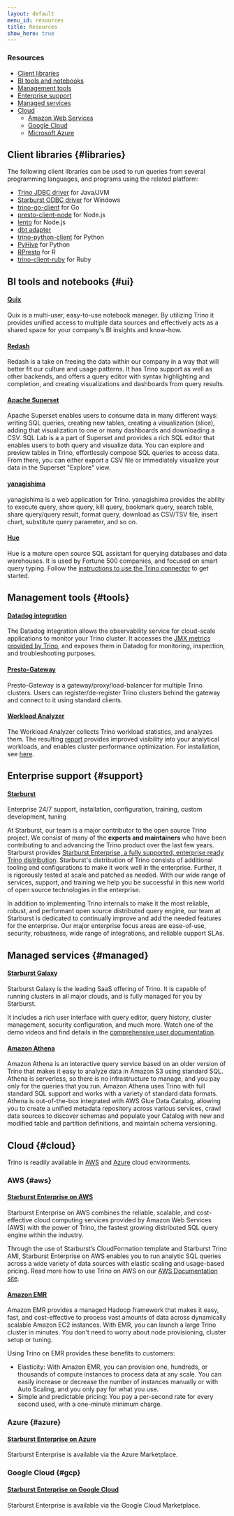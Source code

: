 ```yaml
---
layout: default
menu_id: resources
title: Resources
show_hero: true
---
```


<div class="container__resources">
<div class="container">
<div class="row">

<div class="col-sm-12 col-md-4 col-lg-3 spacer-20 order-md-2 resourcesAnchors toc-styles">
<div markdown="1" class="rightcol toc-sticky">

### Resources

* [Client libraries](#libraries)
* [BI tools and notebooks](#ui)
* [Management tools](#tools)
* [Enterprise support](#support)
* [Managed services](#managed)
* [Cloud](#cloud)
  * [Amazon Web Services](#aws)
  * [Google Cloud](#gcp)
  * [Microsoft Azure](#azure)

</div></div>

<div class="col-sm-12 col-md-8 col-lg-9 spacer-20">

<div class="resourcesMain">
<div markdown="1" class="leftcol widecol faq">

## Client libraries {#libraries}

The following client libraries can be used to run queries from several
programming languages, and programs using the related platform:

* [Trino JDBC driver](docs/current/installation/jdbc.html) for Java/JVM
* [Starburst ODBC driver](https://www.starburst.io/platform/starburst-enterprise/) for Windows
* [trino-go-client]({{site.github_org_url}}/trino-go-client) for Go
* [presto-client-node](https://github.com/tagomoris/presto-client-node) for Node.js
* [lento](https://github.com/vweevers/lento) for Node.js
* [dbt adapter](https://github.com/starburstdata/dbt-trino)
* [trino-python-client]({{site.github_org_url}}/trino-python-client) for Python
* [PyHive](https://github.com/dropbox/PyHive) for Python
* [RPresto](https://github.com/prestodb/RPresto) for R
* [trino-client-ruby](https://github.com/treasure-data/trino-client-ruby) for Ruby

</div></div>

<div class="resourcesMain">
<div markdown="1" class="leftcol widecol faq">

## BI tools and notebooks {#ui}

<div markdown="1" class="item">

#### [Quix](https://wix.github.io/quix/)

Quix is a multi-user, easy-to-use notebook manager.
By utilizing Trino it provides unified access to
multiple data sources and effectively acts as a shared
space for your company's BI insights and know-how.

</div>

<div markdown="1" class="item">

#### [Redash](https://redash.io/)

Redash is a take on freeing the data within our company in a way
that will better fit our culture and usage patterns. It has Trino
support as well as other backends, and offers a query editor with
syntax highlighting and completion, and creating visualizations and
dashboards from query results.

</div>

<div markdown="1" class="item">

#### [Apache Superset](https://superset.apache.org/)

Apache Superset enables users to consume data in many different ways:
writing SQL queries, creating new tables, creating a visualization
(slice), adding that visualization to one or many dashboards and
downloading a CSV. SQL Lab is a a part of Superset and provides a rich
SQL editor that enables users to both query and visualize data. You
can explore and preview tables in Trino, effortlessly compose SQL
queries to access data. From there, you can either export a CSV file
or immediately visualize your data in the Superset "Explore" view.

</div>

<div markdown="1" class="item">

#### [yanagishima](https://yanagishima.github.io/yanagishima/)

yanagishima is a web application for Trino. yanagishima provides
the ability to execute query, show query, kill query, bookmark
query, search table, share query/query result, format query,
download as CSV/TSV file, insert chart, substitute query parameter,
and so on.

</div>

<div markdown="1" class="item">

#### [Hue](http://gethue.com/)

Hue is a mature open source SQL assistant for querying databases and data
warehouses. It is used by Fortune 500 companies, and focused on smart query
typing. Follow the [instructions to use the Trino
connector](https://docs.gethue.com/administrator/configuration/connectors/#trino)
to get started.

</div>

</div></div>

<div class="resourcesMain">
<div markdown="1" class="leftcol widecol faq">

## Management tools {#tools}

<div markdown="1" class="item">

#### [Datadog integration](https://docs.datadoghq.com/integrations/trino/)

The Datadog integration allows the observability service for cloud-scale
applications to monitor your Trino cluster. It accesses the [JMX metrics
provided by Trino](/docs/current/admin/jmx.html), and exposes them in Datadog
for monitoring, inspection, and troubleshooting purposes.

</div>

<div markdown="1" class="item">

#### [Presto-Gateway](https://github.com/lyft/presto-gateway)

Presto-Gateway is a gateway/proxy/load-balancer for multiple Trino clusters.
Users can register/de-register Trino clusters behind the gateway and connect to
it using standard clients.

</div>

<div markdown="1" class="item">

#### [Workload Analyzer](https://github.com/varadaio/presto-workload-analyzer)

The Workload Analyzer collects Trino workload statistics, and analyzes them.
The resulting [report](https://varada.io/wa-sample-report) provides improved visibility
into your analytical workloads, and enables cluster performance optimization.
For installation, see [here](https://github.com/varadaio/presto-workload-analyzer/blob/main/INSTALL.md).

</div>

</div></div>

<div class="resourcesMain">
<div markdown="1" class="leftcol widecol faq">

## Enterprise support {#support}

<div markdown="1" class="item">

#### [Starburst](https://www.starburst.io/)

Enterprise 24/7 support, installation, configuration, training,
custom development, tuning

At Starburst, our team is a major contributor to the open source
Trino project. We consist of many of the **experts and maintainers**
who have been contributing to and advancing the Trino product over
the last few years. Starburst provides [Starburst Enterprise, a fully supported,
enterprise ready Trino distribution](https://www.starburst.io/platform/starburst-enterprise/).
Starburst's distribution of Trino consists of additional tooling
and configurations to make it work well in the enterprise. Further,
it is rigorously tested at scale and patched as needed. With our
wide range of services, support, and training we help you be
successful in this new world of open source technologies in the
enterprise.

In addition to implementing Trino internals to make it the most
reliable, robust, and performant open source distributed query
engine, our team at Starburst is dedicated to continually improve
and add the needed features for the enterprise. Our major enterprise
focus areas are ease-of-use, security, robustness, wide range of
integrations, and reliable support SLAs.

</div>

</div></div>

<div class="resourcesMain">
<div markdown="1" class="leftcol widecol faq">

## Managed services {#managed}

<div markdown="1" class="item">

#### [Starburst Galaxy](https://www.starburst.io/platform/starburst-galaxy/)

Starburst Galaxy is the leading SaaS offering of Trino. It is capable of running
clusters in all major clouds, and is fully managed for you by Starburst.

It includes a rich user interface with query editor, query history, cluster
management, security configuration, and much more. Watch one
of the demo videos and find details in the [comprehensive user
documentation](https://docs.starburst.io/starburst-galaxy/index.html).

</div>

<div markdown="1" class="item">

#### [Amazon Athena](https://aws.amazon.com/athena/)

Amazon Athena is an interactive query service based on an older version of Trino
that makes it easy to analyze data in Amazon S3 using standard SQL.
Athena is serverless, so there is no infrastructure to manage, and
you pay only for the queries that you run.
Amazon Athena uses Trino with full standard SQL support and works
with a variety of standard data formats. Athena is out-of-the-box
integrated with AWS Glue Data Catalog, allowing you to create a
unified metadata repository across various services, crawl data
sources to discover schemas and populate your Catalog with new and
modified table and partition definitions, and maintain schema
versioning.

</div>

</div></div>

<div class="resourcesMain">
<div markdown="1" class="leftcol widecol faq">

## Cloud {#cloud}

Trino is readily available in [AWS](#aws) and [Azure](#azure)
cloud environments.

### AWS {#aws}

<div markdown="1" class="item">

#### [Starburst Enterprise on AWS](https://www.starburst.io/platform/deployment-options/aws/)

Starburst Enterprise on AWS combines the reliable, scalable, and
cost-effective cloud computing services provided by Amazon Web
Services (AWS) with the power of Trino, the fastest growing
distributed SQL query engine within the industry.

Through the use of Starburst’s CloudFormation template and Starburst
Trino AMI, Starburst Enterprise on AWS enables you to run analytic SQL
queries across a wide variety of data sources with elastic scaling
and usage-based pricing. Read more how to use Trino on AWS on our
[AWS Documentation site](https://docs.starburst.io/latest/aws.html).

</div>

<div markdown="1" class="item">

#### [Amazon EMR](https://aws.amazon.com/emr/)

Amazon EMR provides a managed Hadoop framework that makes it easy,
fast, and cost-effective to process vast amounts of data across
dynamically scalable Amazon EC2 instances. With EMR, you can launch
a large Trino cluster in minutes. You don't need to worry about
node provisioning, cluster setup or tuning.

Using Trino on EMR provides these benefits to customers:
* Elasticity: With Amazon EMR, you can provision one, hundreds, or
  thousands of compute instances to process data at any scale. You
  can easily increase or decrease the number of instances manually
  or with Auto Scaling, and you only pay for what you use.
* Simple and predictable pricing: You pay a per-second rate for
  every second used, with a one-minute minimum charge.

</div>

### Azure {#azure}

<div markdown="1" class="item">

#### [Starburst Enterprise on Azure](https://www.starburst.io/platform/deployment-options/starburst-on-azure/)

Starburst Enterprise is available via the Azure Marketplace.

</div>

### Google Cloud {#gcp}

<div markdown="1" class="item">

#### [Starburst Enterprise on Google Cloud](https://www.starburst.io/platform/deployment-options/starburst-on-google-cloud/)

Starburst Enterprise is available via the Google Cloud Marketplace.

</div>

</div></div>

</div></div></div>
